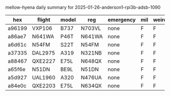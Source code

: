 mellow-hyena daily summary for 2025-01-26-anderson1-rpi3b-adsb-1090

|hex|flight|model|reg|emergency|mil|weirdo|
|--|--|--|--|--|--|--|
|a96199|VXP106|B737|N703VL|none|F|F|
|a86ae7|N641WA|P46T|N641WA|none|F|F|
|a6d61c|N54FM|S22T|N54FM|none|F|F|
|a37335|DAL2975|A319|N321NB|none|F|F|
|a88467|QXE2227|E75L|N648QX|none|F|F|
|a65f6e|N51DN|BE9L|N51DN|none|F|F|
|a5d927|UAL1960|A320|N476UA|none|F|F|
|a84e0c|QXE2203|E75L|N634QX|none|F|F|
